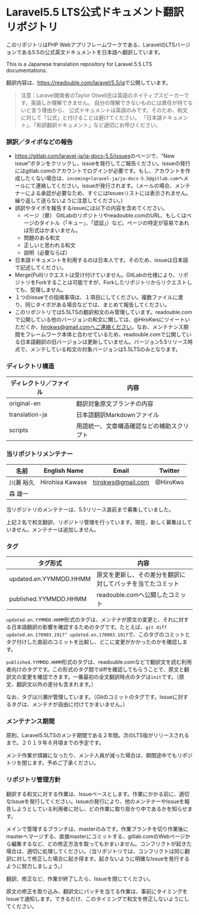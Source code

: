 # Laravel5.5 LTS公式ドキュメント翻訳リポジトリ

このリポジトリはPHP Webアプリフレームワークである、LaravelのLTSバージョンである5.5の公式英文ドキュメントを日本語へ翻訳しています。

This is a Japanese translation repository for Laravel 5.5 LTS documentations.

翻訳内容は、<https://readouble.com/laravel/5.5/ja>で公開しています。

> 注意：Laravel開発者のTaylor Otwell氏は英語のネイティプスピーカーです。英語しか理解できません。
> 自分の理解できないものには責任が持てないと言う理由から、
> 公式ドキュメントは英語のみです。そのため、和文に対して「公式」と付けることは避けてください。
> 「日本語ドキュメント」、「和訳翻訳ドキュメント」など適切にお呼びください。

### 誤訳／タイポなどの報告

* <https://gitlab.com/laravel-ja/ja-docs-5.5/issues>のページで、"New issue"ボタンをクリックし、issueを発行してご報告ください。issueの発行にはgitlab.comのアカウントでログインが必要です。もし、アカウントを作成したくない場合は、`incoming+laravel-ja/ja-docs-5.5@gitlab.com`へメールにて連絡してください。issueが発行されます。（メールの場合、メンテナーによる承認が必要なため、すぐにはIssuesリストには表示されません。繰り返して送らないように注意してください。）
* 誤訳やタイポを報告するissueには以下の内容を含めてください。
    * ページ（章） GitLabのリポジトリやreadouble.comのURL、もしくはページのタイトル（「キュー」、「認証」）など。ページの特定が容易であれば形式はかまいません。
    * 問題のある和文
    * 正しいと思われる和文
    * 説明（必要ならば）
* 日本語ドキュメントを利用するのは日本人です。そのため、issueは日本語で記述してください。
* Merge(Pull)リクエストは受け付けていません。GitLabの仕様により、リポジトリをForkすることは可能ですが、Forkしたリポジトリからリクエストしても、受理しません。
* １つのissueでの指摘事項は、１項目にしてください。複数ファイルに渡り、同じタイポがある場合などでは、まとめて報告してください。
* このリポジトリでは5.5LTSの翻訳和文のみ管理しています。readouble.comで公開している他のバージョンの和文に関しては、@HiroKwsにツイートいただくか、hirokws@gmail.comへご連絡ください。なお、メンテナンス期間をフレームワーク本体と合わせているため、readouble.comで公開している日本語翻訳の旧バージョンは更新していません。バージョン5.5リリース時点で、メンテしている和文の対象バージョンは5.5LTSのみとなります。

### ディレクトリ構造

| ディレクトリ／ファイル  | 内容                               |
| ----------------------- | ---------------------------------- |
| original-en    | 翻訳対象原文ブランチの内容                  |
| translation-ja | 日本語翻訳Markdownファイル                  |
| scripts        | 用語統一、文章構造確認などの補助スクリプト   |


### 当リポジトリメンテナー

| 名前      | English Name    | Email             | Twitter   |
| --------- | --------------- | ----------------- | --------- |
| 川瀬 裕久 | Hirohisa Kawase | hirokws@gmail.com | @HiroKws  |
| 森 雄一   |                 |                   |           |

当リポジトリのメンテナーは、5.5リリース直前まで募集していました。

上記２名で和文翻訳、リポジトリ管理を行っています。現在、新しく募集はしていません。メンテナーは追加しません。

### タグ

| タグ形式               | 内容                                                       |
| ---------------------- | -----------------------------------------------------------|
| updated.en.YYMMDD.HHMM | 原文を更新し、その差分を翻訳に対してパッチを当てたコミット |
| published.YYMMDD.HHMM  | readouble.comへ公開したコミット                            |

`updated.en.YYMMDD.HHMM`形式のタグは、メンテナが原文の変更と、それに対する日本語翻訳の影響を確認するためのタグです。たとえば、`git diff updated.en.170903.1917^ updated.en.170903.1917`で、このタグのコミットとタグ付けした直前のコミットを比較し、どこに変更がかかったのかを確認します。

`published.YYMMDD.HHMM`形式のタグは、readouble.comなどで翻訳文を読む利用者向けのタグです。この形式のタグ間でdiffを確認してもらうことで、原文と翻訳文の変更を確認できます。一番最初の全文翻訳時点のタグは`init`です。（原文、翻訳文以外の差分も含まれます。）

なお、タグは川瀬が管理しています。（Gitのコミットのタグです。Issueに対するタグは、メンテナが自由に付けてかまいません。）

### メンテナンス期間

原則、Laravel5.5LTSのメンテ期間である２年間。次のLTS版がリリースされるまで。２０１９年８月頃までの予定です。

メンテ作業が煩雑になったり、メンテ人員が減った場合は、期間途中でもリポジトリを閉じます。予めご了承ください。

### リポジトリ管理方針

翻訳する和文に対する作業は、Issueベースとします。作業にかかる前に、適切なIssueを発行してください。Issueの発行により、他のメンテナーやIssueを報告しようとしている利用者に対し、どの作業に取り掛かり中であるかを知らせます。

メインで管理するブランチは、masterのみです。作業ブランチを切り作業後にmasterへマージする、直接masterにコミットする、gitlab.comのWebページから編集するなど、どの修正方法を取ってもかまいません。コンフリクトが起きた場合は、適切に処理してください。（当リポジトリでは、コンフリクトは同じ翻訳に対して修正した場合に起き得ます。起きないように明確なIssueを発行するように努力しましょう。）

翻訳、修正など、作業が終了したら、Issueを閉じてください。

原文の修正を取り込み、翻訳文にパッチを当てる作業は、事前にタイミングをIssueで通知します。できるだけ、このタイミングで和文を修正しないようにしてください。
